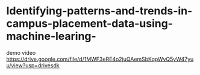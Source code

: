 # Identifying-patterns-and-trends-in-campus-placement-data-using-machine-learing-
demo video https://drive.google.com/file/d/1MWF3eRE4o2juQAemSbKqpWvQ5yW47yuu/view?usp=drivesdk
